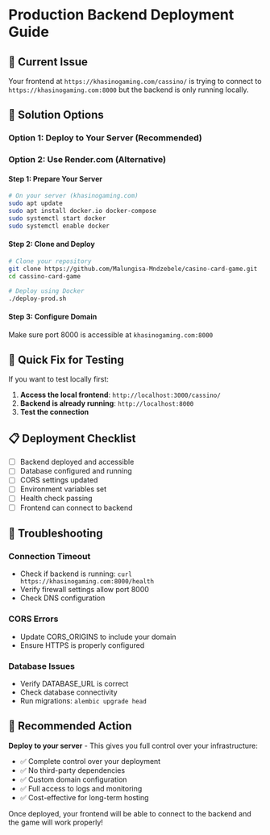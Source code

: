 # Production Backend Deployment Guide

## 🚨 Current Issue
Your frontend at `https://khasinogaming.com/cassino/` is trying to connect to `https://khasinogaming.com:8000` but the backend is only running locally.

## 🎯 Solution Options

### Option 1: Deploy to Your Server (Recommended)

### Option 2: Use Render.com (Alternative)

#### Step 1: Prepare Your Server
```bash
# On your server (khasinogaming.com)
sudo apt update
sudo apt install docker.io docker-compose
sudo systemctl start docker
sudo systemctl enable docker
```

#### Step 2: Clone and Deploy
```bash
# Clone your repository
git clone https://github.com/Malungisa-Mndzebele/casino-card-game.git
cd cassino-card-game

# Deploy using Docker
./deploy-prod.sh
```

#### Step 3: Configure Domain
Make sure port 8000 is accessible at `khasinogaming.com:8000`



## 🔧 Quick Fix for Testing

If you want to test locally first:

1. **Access the local frontend**: `http://localhost:3000/cassino/`
2. **Backend is already running**: `http://localhost:8000`
3. **Test the connection**

## 📋 Deployment Checklist

- [ ] Backend deployed and accessible
- [ ] Database configured and running
- [ ] CORS settings updated
- [ ] Environment variables set
- [ ] Health check passing
- [ ] Frontend can connect to backend

## 🐛 Troubleshooting

### Connection Timeout
- Check if backend is running: `curl https://khasinogaming.com:8000/health`
- Verify firewall settings allow port 8000
- Check DNS configuration

### CORS Errors
- Update CORS_ORIGINS to include your domain
- Ensure HTTPS is properly configured

### Database Issues
- Verify DATABASE_URL is correct
- Check database connectivity
- Run migrations: `alembic upgrade head`

## 🎯 Recommended Action

**Deploy to your server** - This gives you full control over your infrastructure:
- ✅ Complete control over your deployment
- ✅ No third-party dependencies
- ✅ Custom domain configuration
- ✅ Full access to logs and monitoring
- ✅ Cost-effective for long-term hosting

Once deployed, your frontend will be able to connect to the backend and the game will work properly!
